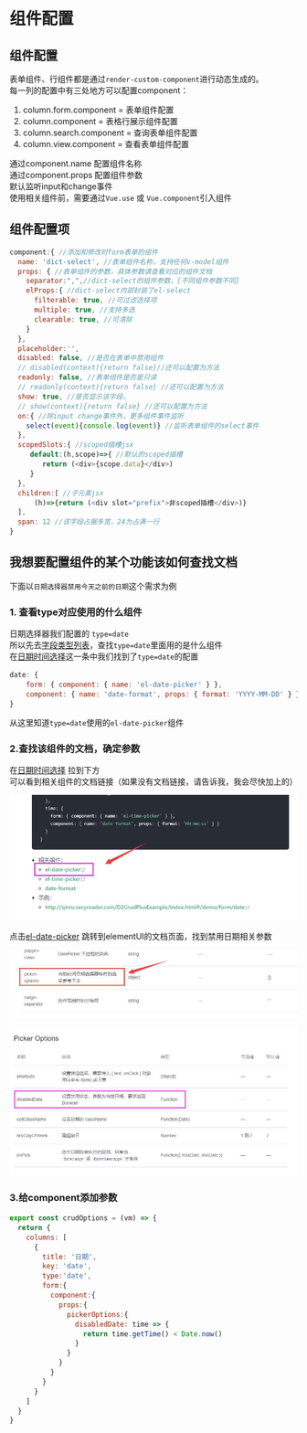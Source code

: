 
# 组件配置
## 组件配置
表单组件、行组件都是通过`render-custom-component`进行动态生成的。   
每一列的配置中有三处地方可以配置component：
 1. column.form.component = 表单组件配置
 2. column.component = 表格行展示组件配置
 3. column.search.component = 查询表单组件配置
 4. column.view.component = 查看表单组件配置

通过component.name 配置组件名称  
通过component.props 配置组件参数  
默认监听input和change事件    
使用相关组件前，需要通过`Vue.use` 或 `Vue.component`引入组件

## 组件配置项
```js
component:{ //添加和修改时form表单的组件
  name: 'dict-select', //表单组件名称，支持任何v-model组件
  props: { //表单组件的参数，具体参数请查看对应的组件文档
    separator:",",//dict-select的组件参数，[不同组件参数不同]
    elProps:{ //dict-select内部封装了el-select
      filterable: true, //可过滤选择项
      multiple: true, //支持多选
      clearable: true, //可清除
    }
  },
  placeholder:'',
  disabled: false, //是否在表单中禁用组件
  // disabled(context){return false}//还可以配置为方法
  readonly: false, //表单组件是否是只读
  // readonly(context){return false} //还可以配置为方法
  show: true, //是否显示该字段，
  // show(context){return false} //还可以配置为方法         
  on:{ //除input change事件外，更多组件事件监听
    select(event){console.log(event)} //监听表单组件的select事件
  },
  scopedSlots:{ //scoped插槽jsx
     default:(h,scope)=>{ //默认的scoped插槽
        return (<div>{scope.data}</div>)
     }
  },
  children:[ //子元素jsx
      (h)=>{return (<div slot="prefix">非scoped插槽</div>)}
  ],
  span: 12 //该字段占据多宽，24为占满一行
}
```

## 我想要配置组件的某个功能该如何查找文档
下面以`日期选择器禁用今天之前的日期`这个需求为例
### 1. 查看type对应使用的什么组件
日期选择器我们配置的 `type=date`    
所以先去[字段类型列表](./types.html)，查找`type=date`里面用的是什么组件   
在[日期时间选择](./types.html#日期时间选择)这一条中我们找到了`type=date`的配置
```js
date: {
    form: { component: { name: 'el-date-picker' } },
    component: { name: 'date-format', props: { format: 'YYYY-MM-DD' } }
}
```
从这里知道`type=date`使用的`el-date-picker`组件

### 2.查找该组件的文档，确定参数
在[日期时间选择](./types.html#日期时间选择) 拉到下方   
可以看到相关组件的文档链接（如果没有文档链接，请告诉我，我会尽快加上的）
 
![](./images/type-date-picker.jpg)  

点击[el-date-picker](https://element.eleme.cn/#/zh-CN/component/date-picker)
跳转到elementUI的文档页面，找到禁用日期相关参数

![](./images/date-picker-1.jpg)

![](./images/date-picker.jpg)

### 3.给component添加参数
```js
export const crudOptions = (vm) => {
  return {
    columns: [
      {
        title: '日期',
        key: 'date',
        type:'date',
        form:{
          component:{
            props:{
              pickerOptions:{
                disabledDate: time => {
                  return time.getTime() < Date.now()
                }
              }
            }
          }
        }
      }
    ]
  }
}
```
